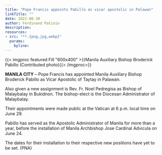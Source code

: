 ```yaml
---
title: "Pope Francis appoints Pabillo as vicar apostolic in Palawan"
linkTitle: ""
date: 2021-06-30
author: Ferdinand Patinio
description:
resources:
- src: "**.{png,jpg,webp}"
  params:
    byline: 
---
```

{{< imgproc featured Fill "600x400" >}}Manila Auxiliary Bishop Broderick Pabillo (Contributed photo){{< /imgproc>}}

**MANILA CITY** –  Pope Francis has appointed Manila Auxiliary Bishop Broderick Pabillo as Vicar Apostolic of Taytay in Palawan.

Also given a new assignment is Rev. Fr. Noel Pedregisa as Bishop of Malaybalay in Bukidnon. The bishop-elect is the Diocesan Administrator of Malaybalay.

Their appointments were made public at the Vatican at 6 p.m. local time on June 29.

Pabillo has served as the Apostolic Administrator of Manila for more than a year, before the installation of Manila Archbishop Jose Cardinal Advicula on June 24.

The dates for their installation to their respective new positions have yet to be set. (PNA)
